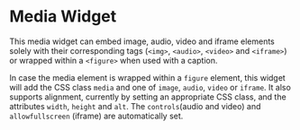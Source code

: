 # Media Widget

This media widget can embed image, audio, video and iframe elements solely with their corresponding tags (`<img>`, `<audio>`, `<video>` and `<iframe>`) or wrapped within a `<figure>` when used with a caption.

In case the media element is wrapped within a `figure` element, this widget will add the CSS class `media` and one of `image`, `audio`, `video` or `iframe`. It also supports alignment, currently by setting an appropriate CSS class, and the attributes `width`, `height` and `alt`. The `controls`(audio and video) and `allowfullscreen` (iframe) are automatically set.
